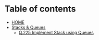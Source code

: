 # Table of contents

* [HOME](README.md)
* [Stacks & Queues](stacks-and-queues/README.md)
  * [Q.225 Implement Stack using Queues](stacks-and-queues/q.225-implement-stack-using-queues.md)
